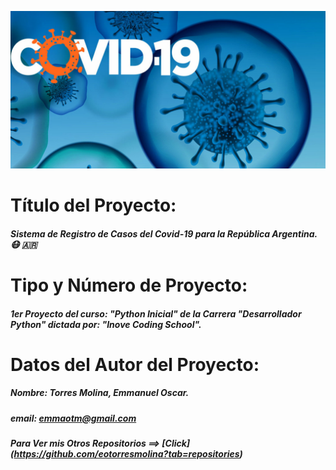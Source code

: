 ![Logo del Proyecto](logo_covid-19.jpg)

# **Título del Proyecto:** 
 ##### *Sistema de Registro de Casos del Covid-19 para la República Argentina.* :mask: :argentina:
 
# **Tipo y Número de Proyecto:**
 ##### *1er Proyecto del curso: "Python Inicial" de la Carrera "Desarrollador Python" dictada por: "Inove Coding School".*
 
# **Datos del Autor del Proyecto:**
 ##### *Nombre:* Torres Molina, Emmanuel Oscar.
 ##### *email:* emmaotm@gmail.com
 ##### *Para Ver mis Otros Repositorios* ==> [Click] (https://github.com/eotorresmolina?tab=repositories)

 
